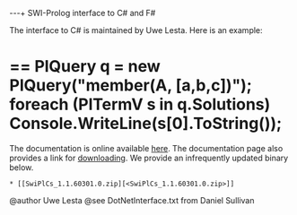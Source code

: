 ---+ SWI-Prolog interface to C# and F#

The interface to C# is maintained by Uwe Lesta.  Here is an example:

==
PlQuery q = new PlQuery("member(A, [a,b,c])");
foreach (PlTermV s in q.Solutions)
    Console.WriteLine(s[0].ToString());
==

The documentation is online available [here](http://www.lesta.de/prolog/swiplcs/Generated/Index.aspx).  The documentation page also
provides a link for [downloading](http://www.lesta.de/prolog/swiplcs/download/index.htm). 
We provide an infrequently updated binary below.

    * [[SwiPlCs_1.1.60301.0.zip][<SwiPlCs_1.1.60301.0.zip>]]

@author Uwe Lesta
@see DotNetInterface.txt from Daniel Sullivan
